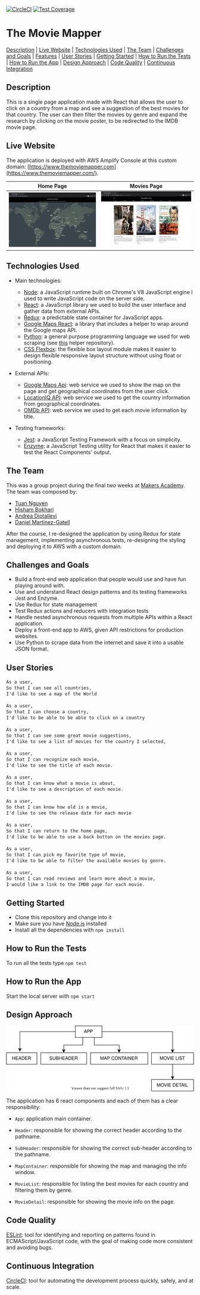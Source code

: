 [![CircleCI](https://circleci.com/gh/AndreaDiotallevi/the-movie-mapper.svg?style=shield)](https://circleci.com/gh/AndreaDiotallevi/the-movie-mapper) [![Test Coverage](https://api.codeclimate.com/v1/badges/2e51fe5571066fd4380b/test_coverage)](https://codeclimate.com/github/AndreaDiotallevi/the-movie-mapper/test_coverage)

# The Movie Mapper

[Description](#description) | [Live Website](#live-website) | [Technologies Used](#technologies-used) | [The Team](#the-team) | [Challenges and Goals](#challenges-and-goals) | [Features](#features) | [User Stories](#user-stories) | [Getting Started](#getting-started) | [How to Run the Tests](#how-to-run-the-tests) | [How to Run the App](#how-to-run-the-app) | [Design Approach](#design-approach) | [Code Quality](#code-quality) | [Continuous Integration](#continuous-integration)

## Description

This is a single page application made with React that allows the user to click on a country from a map and see a suggestion of the best movies for that country. The user can then filter the movies by genre and expand the research by clicking on the movie poster, to be redirected to the IMDB movie page.

## Live Website

The application is deployed with AWS Amplify Console at this custom domain: [https://www.themoviemapper.com](https://www.themoviemapper.com/).

Home Page             |  Movies Page
:-------------------------:|:-------------------------:
![](./src/assets/the-movie-mapper-home.png)  |  ![](./src/assets/the-movie-mapper-movies.png)

## Technologies Used

- Main technologies:

  - [Node](https://nodejs.org/en/): a JavaScript runtime built on Chrome's V8 JavaScript engine I used to write JavaScript code on the server side.
  - [React](https://reactjs.org/): a JavaScript library we used to build the user interface and gather data from external APIs.
  - [Redux](https://redux.js.org/): a predictable state container for JavaScript apps.
  - [Google Maps React](https://www.npmjs.com/package/google-maps-react): a library that includes a helper to wrap around the Google maps API.
  - [Python](https://www.python.org/): a general purpose programming language we used for web scraping (see [this](https://github.com/AndreaDiotallevi/movie-titles-scraper) helper repository).
  - [CSS Flexbox](https://developer.mozilla.org/en-US/docs/Web/CSS/CSS_Flexible_Box_Layout/Basic_Concepts_of_Flexbox): the flexible box layout module makes it easier to design flexible responsive layout structure without using float or positioning.

- External APIs:

  - [Google Maps Api](https://developers.google.com/maps/documentation): web service we used to show the map on the page and get geographical coordinates from the user click.
  - [LocationIQ API](https://locationiq.com/docs): web service we used to get the country information from geographical coordinates.
  - [OMDb API](http://www.omdbapi.com/): web service we used to get each movie information by title.

- Testing frameworks:
  - [Jest](https://jestjs.io/): a JavaScript Testing Framework with a focus on simplicity.
  - [Enzyme](https://www.npmjs.com/package/enzyme): a JavaScript Testing utility for React that makes it easier to test the React Components' output.

## The Team

This was a group project during the final two weeks at [Makers Academy](https://makers.tech/). The team was composed by:

- [Tuan Nguyen](https://github.com/TuanNguyen1010)
- [Hisham Bokhari](https://github.com/hishambokhari)
- [Andrea Diotallevi](https://github.com/AndreaDiotallevi)
- [Daniel Martinez-Gatell](https://github.com/denriquem)

After the course, I re-designed the application by using Redux for state management, implementing asynchronous tests, re-designing the styling and deploying it to AWS with a custom domain.

## Challenges and Goals

- Build a front-end web application that people would use and have fun playing around with.
- Use and understand React design patterns and its testing frameworks Jest and Enzyme.
- Use Redux for state management
- Test Redux actions and reducers with integration tests
- Handle nested asynchronous requests from multiple APIs within a React application.
- Deploy a front-end app to AWS, given API restrictions for production websites.
- Use Python to scrape data from the internet and save it into a usable JSON format.

## User Stories

```
As a user,
So that I can see all countries,
I'd like to see a map of the World

As a user,
So that I can choose a country,
I'd like to be able to be able to click on a country

As a user,
So that I can see some great movie suggestions,
I'd like to see a list of movies for the country I selected,

As a user,
So that I can recognize each movie,
I'd like to see the title of each movie.

As a user,
So that I can know what a movie is about,
I'd like to see a description of each movie.

As a user,
So that I can know how old is a movie,
I'd like to see the release date for each movie

As a user,
So that I can return to the home page,
I'd like to be able to use a back button on the movies page.

As a user,
So that I can pick my favorite type of movie,
I'd like to be able to filter the available movies by genre.

As a user,
So that I can read reviews and learn more about a movie,
I would like a link to the IMDB page for each movie.
```

## Getting Started

- Clone this repository and change into it
- Make sure you have [Node.js](https://nodejs.org/en/download/) installed
- Install all the dependencies with `npm install`

## How to Run the Tests

To run all the tests type `npm test`

## How to Run the App

Start the local server with `npm start`

## Design Approach

<p align="center">
  <img src="./src/assets/react-components-diagram.svg" alt="react-components-diagram"></img>
</p>

The application has 6 react components and each of them has a clear responsibility:

- `App`: application main container.

- `Header`: responsible for showing the correct header according to the pathname.

- `SubHeader`: responsible for showing the correct sub-header according to the pathname.

- `MapContainer`: responsible for showing the map and managing the info window.

- `MovieList`: responsible for listing the best movies for each country and filtering them by genre.

- `MovieDetail`: responsible for showing the movie info on the page.

## Code Quality

[ESLint](https://eslint.org/): tool for identifying and reporting on patterns found in ECMAScript/JavaScript code, with the goal of making code more consistent and avoiding bugs.

## Continuous Integration

[CircleCI](https://circleci.com/): tool for automating the development process quickly, safely, and at scale.
